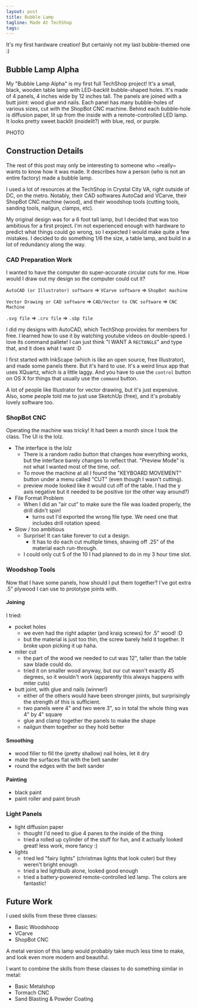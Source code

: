 ```yaml
---
layout: post
title: Bubble Lamp
tagline: Made At TechShop
tags:
---
```


It's my first hardware creation! But certainly not my last bubble-themed one :)

## Bubble Lamp Alpha
My "Bubble Lamp Alpha" is my first full TechShop project! It's a small, black, wooden table lamp with LED-backlit bubble-shaped holes. It's made of 4 panels, 4 inches wide by 12 inches tall. The panels are joined with a butt joint: wood glue and nails. Each panel has many bubble-holes of various sizes, cut with the ShopBot CNC machine. Behind each bubble-hole is diffusion paper, lit up from the inside with a remote-controlled LED lamp. It looks pretty sweet backlit (insidelit?) with blue, red, or purple.

PHOTO

## Construction Details
The rest of this post may only be interesting to someone who ~really~ wants to know how it was made. It describes how a person (who is not an entire factory) made a bubble lamp.

I used a lot of resources at the TechShop in Crystal City VA, right outside of DC, on the metro. Notably, their CAD softwares AutoCad and VCarve, their ShopBot CNC machine (wood), and their woodshop tools (cutting tools, sanding tools, nailgun, clamps, etc).

My original design was for a 6 foot tall lamp, but I decided that was too ambitious for a first project. I'm not experienced enough with hardware to predict what things could go wrong, so I expected I would make quite a few mistakes. I decided to do something 1/6 the size, a table lamp, and build in a lot of redundancy along the way.

### CAD Preparation Work
I wanted to have the computer do super-accurate circular cuts for me. How would I draw out my design so the computer could cut it?

`AutoCAD (or Illustrator) software` => `VCarve software` => `ShopBot machine`

`Vector Drawing or CAD software` => `CAD/Vector to CNC software` => `CNC Machine`

`.svg file` => `.crv file` => `.sbp file`

I did my designs with AutoCAD, which TechShop provides for members for free. I learned how to use it by watching youtube videos on double-speed. I love its command pallete! I can just think "I WANT A `RECTANGLE`" and type that, and it does what I want :D

I first started with InkScape (which is like an open source, free Illustrator), and made some panels there. But it's hard to use. It's a weird linux app that uses XQuartz, which is a little laggy. And you have to use the `control` button on OS X for things that usually use the `command` button.

A lot of people like Illustrator for vector drawing, but it's just expensive. Also, some people told me to just use SketchUp (free), and it's probably lovely software too.


### ShopBot CNC
Operating the machine was tricky! It had been a month since I took the class. The UI is the lolz.
- The interface is the lolz
  - There is a random radio button that changes how everything works, but the interface barely changes to reflect that. "Preview Mode" is not what I wanted most of the time, oof.
  - To move the machine at all I found the "KEYBOARD MOVEMENT" button under a menu called "CUT" (even though I wasn't cutting).
  - preview mode looked like it would cut off of the table. I had the y axis negative but it needed to be positive (or the other way around?)
- File Format Problem
  - When I did an "air cut" to make sure the file was loaded properly, the drill didn't spin!
    - turns out I'd exported the wrong file type. We need one that includes drill rotation speed.
- Slow / too ambitious
  - Surprise! It can take forever to cut a design.
    - It has to do each cut multiple times, shaving off .25" of the material each run-through.
  - I could only cut 5 of the 10 I had planned to do in my 3 hour time slot.



### Woodshop Tools
Now that I have some panels, how should I put them together? I've got extra .5" plywood I can use to prototype joints with.

#### Joining
I tried:

- pocket holes
  - we even had the right adapter (and kraig screws) for .5" wood! :D
  - but the material is just too thin, the screw barely held it together. It broke upon picking it up haha.
- miter cut
  - the part of the wood we needed to cut was 12", taller than the table saw blade could do.
  - tried it on smaller wood anyway, but our cut wasn't exactly 45 degrees, so it wouldn't work (apparently this always happens with miter cuts)
- butt joint, with glue and nails (winner!)
  - either of the others would have been stronger joints, but surprisingly the strength of this is sufficient.
  - two panels were 4" and two were 3", so in total the whole thing was 4" by 4" square
  - glue and clamp together the panels to make the shape
  - nailgun them together so they hold better

#### Smoothing

- wood filler to fill the (pretty shallow) nail holes, let it dry
- make the surfaces flat with the belt sander
- round the edges with the belt sander

#### Painting

- black paint
- paint roller and paint brush

### Light Panels
- light diffusion paper
  - thought I'd need to glue 4 panes to the inside of the thing
  - tried a rolled up cylinder of the stuff for fun, and it actually looked great! less work, more fancy :)
- lights
  - tried led "fairy lights" (christmas lights that look cuter) but they weren't bright enough
  - tried a led lightbulb alone, looked good enough
  - tried a battery-powered remote-controlled led lamp. The colors are fantastic!


## Future Work
I used skills from these three classes:
  - Basic Woodshoop
  - VCarve
  - ShopBot CNC

A metal version of this lamp would probably take much less time to make, and look even more modern and beautiful.

I want to combine the skills from these classes to do something similar in metal:
  - Basic Metalshop
  - Tormach CNC
  - Sand Blasting & Powder Coating
